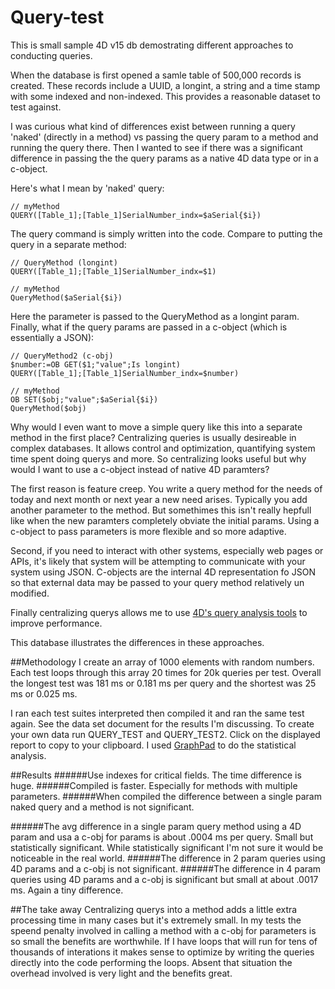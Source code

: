 # Query-test
This is small sample 4D v15 db demostrating different approaches to conducting queries. 

When the database is first opened a samle table of 500,000 records is created. These records include a UUID, a longint, a string and a time stamp with some indexed and non-indexed. This provides a reasonable dataset to test against. 

I was curious what kind of differences exist between running a query 'naked' (directly in a method) vs passing the query param to a method and running the query there. Then I wanted to see if there was a significant difference in passing the the query params as a native 4D data type or in a c-object. 

Here's what I mean by 'naked' query: 
```
// myMethod
QUERY([Table_1];[Table_1]SerialNumber_indx=$aSerial{$i})
```
The query command is simply written into the code. Compare to putting the query in a separate method:
```
// QueryMethod (longint)
QUERY([Table_1];[Table_1]SerialNumber_indx=$1)

// myMethod
QueryMethod($aSerial{$i})
```
Here the parameter is passed to the QueryMethod as a longint param. 
Finally, what if the query params are passed in a c-object (which is essentially a JSON):
```
// QueryMethod2 (c-obj)
$number:=OB GET($1;"value";Is longint)
QUERY([Table_1];[Table_1]SerialNumber_indx=$number)

// myMethod
OB SET($obj;"value";$aSerial{$i})
QueryMethod($obj)
```

Why would I even want to move a simple query like this into a separate method in the first place? Centralizing queries is usually desireable in complex databases. It allows control and optimization, quantifying system time spent doing querys and more. So centralizing looks useful but why would I want to use a c-object instead of native 4D paramters? 

The first reason is feature creep. You write a query method for the needs of today and next month or next year a new need arises. Typically you add another parameter to the method. But somethimes this isn't really hepfull like when the new paramters completely obviate the initial params. Using a c-object to pass parameters is more flexible and so more adaptive. 

Second, if you need to interact with other systems, especially web pages or APIs, it's likely that system will be attempting to communicate with your system using JSON. C-objects are the internal 4D representation fo JSON so that external data may be passed to your query method relatively un modified. 

Finally centralizing querys allows me to use [4D's query analysis tools](http://doc.4d.com/4Dv15/4D/15.1/DESCRIBE-QUERY-EXECUTION.301-2685572.en.html) to improve performance. 

This database illustrates the differences in these approaches. 

##Methodology
I create an array of 1000 elements with random numbers. Each test loops through this array 20 times for 20k queries per test. Overall the longest test was 181 ms or 0.181 ms per query and the shortest was 25 ms or 0.025 ms. 

I ran each test suites interpreted then compiled it and ran the same test again. See the data set document for the results I'm discussing. To create your own data run QUERY_TEST and QUERY_TEST2. Click on the displayed report to copy to your clipboard. I used 
[GraphPad](http://graphpad.com/) to do the statistical analysis. 

##Results
######Use indexes for critical fields. 
The time difference is huge. 
######Compiled is faster. 
Especially for methods with multiple parameters. 
######When compiled the difference between a single param naked query and a method is not significant. 
	
######The avg difference in a single param query method using a 4D param and usa a c-obj for params is about .0004 ms per query. Small but statistically significant. 
While statistically significant I'm not sure it would be noticeable in the real world. 
######The difference in 2 param queries using 4D params and a c-obj is not significant.
######The difference in 4 param queries using 4D params and a c-obj is significant but small at about .0017 ms. 
Again a tiny difference. 

##The take away
Centralizing querys into a method adds a little extra processing time in many cases but it's extremely small. In my tests the speend penalty involved in calling a method with a c-obj for parameters is so small the benefits are worthwhile. If I have loops that will run for tens of thousands of interations it makes sense to optimize by writing the queries directly into the code performing the loops. Absent that situation the overhead involved is very light and the benefits great. 
